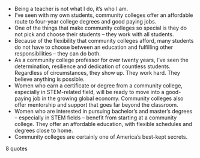  - Being a teacher is not what I do, it’s who I am.
 - I’ve seen with my own students, community colleges offer an affordable route to four-year college degrees and good paying jobs.
 - One of the things that make community colleges so special is they do not pick and choose their students – they work with all students.
 - Because of the flexibility that community colleges afford, many students do not have to choose between an education and fulfilling other responsibilities – they can do both.
 - As a community college professor for over twenty years, I’ve seen the determination, resilience and dedication of countless students. Regardless of circumstances, they show up. They work hard. They believe anything is possible.
 - Women who earn a certificate or degree from a community college, especially in STEM-related field, will be ready to move into a good-paying job in the growing global economy. Community colleges also offer mentorship and support that goes far beyond the classroom.
 - Women who are interested in pursuing bachelor’s and master’s degrees – especially in STEM fields – benefit from starting at a community college. They offer an affordable education, with flexible schedules and degrees close to home.
 - Community colleges are certainly one of America’s best-kept secrets.

8 quotes